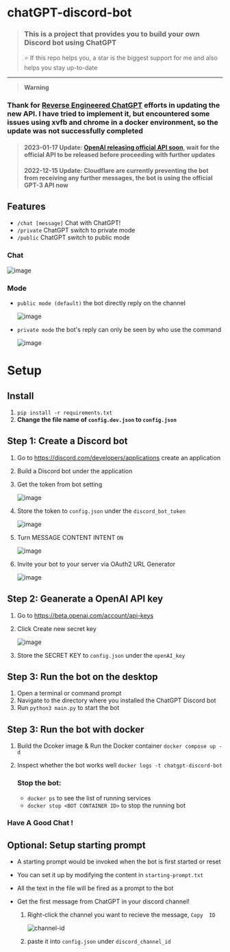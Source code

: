 # chatGPT-discord-bot

> ### This is a project that provides you to build your own Discord bot using ChatGPT
>
> ⭐️ If this repo helps you, a star is the biggest support for me and also helps you stay up-to-date 
---
> **Warning**
### Thank for [Reverse Engineered ChatGPT](https://github.com/acheong08/ChatGPT) efforts in updating the new API. I have tried to implement it, but encountered some issues using xvfb and chrome in a docker environment, so the update was not successfully completed

> #### 2023-01-17 Update: [OpenAI releasing official API soon](https://twitter.com/GodlyIgnorance/status/1615193797423697920), wait for the official API to be released before proceeding with further updates
>
> #### 2022-12-15 Update: Cloudflare are currently preventing the bot from receiving any further messages, the bot is using the official GPT-3 API now

## Features

* `/chat [message]` Chat with ChatGPT!
* `/private` ChatGPT switch to private mode
* `/public`  ChatGPT switch to public  mode

### Chat

![image](https://user-images.githubusercontent.com/89479282/206497774-47d960cd-1aeb-4fba-9af5-1f9d6ff41f00.gif)

### Mode

* `public mode (default)`  the bot directly reply on the channel

  ![image](https://user-images.githubusercontent.com/89479282/206565977-d7c5d405-fdb4-4202-bbdd-715b7c8e8415.gif)
* `private mode` the bot's reply can only be seen by who use the command

  ![image](https://user-images.githubusercontent.com/89479282/206565873-b181e600-e793-4a94-a978-47f806b986da.gif)

# Setup

## Install

1. `pip install -r requirements.txt`
2. **Change the file name of `config.dev.json` to `config.json`**

## Step 1: Create a Discord bot

1. Go to https://discord.com/developers/applications create an application
2. Build a Discord bot under the application
3. Get the token from bot setting

   ![image](https://user-images.githubusercontent.com/89479282/205949161-4b508c6d-19a7-49b6-b8ed-7525ddbef430.png)
4. Store the token to `config.json` under the `discord_bot_token`

   ![image](https://user-images.githubusercontent.com/89479282/207357762-94234aa7-aa55-4504-8dfd-9c68ae23a826.png)
   
5. Turn MESSAGE CONTENT INTENT `ON`

   ![image](https://user-images.githubusercontent.com/89479282/205949323-4354bd7d-9bb9-4f4b-a87e-deb9933a89b5.png)
   
6. Invite your bot to your server via OAuth2 URL Generator

   ![image](https://user-images.githubusercontent.com/89479282/205949600-0c7ddb40-7e82-47a0-b59a-b089f929d177.png)

## Step 2: Geanerate a OpenAI API key

1. Go to https://beta.openai.com/account/api-keys

2. Click Create new secret key

   ![image](https://user-images.githubusercontent.com/89479282/207970699-2e0cb671-8636-4e27-b1f3-b75d6db9b57e.PNG)

2. Store the SECRET KEY to `config.json` under the `openAI_key`

## Step 3: Run the bot on the desktop
1. Open a terminal or command prompt
2. Navigate to the directory where you installed the ChatGPT Discord bot
3. Run `python3 main.py` to start the bot

## Step 3: Run the bot with docker

1. Build the Dcoker image & Run the Docker container `docker compose up -d`
2. Inspect whether the bot works well `docker logs -t chatgpt-discord-bot`

   ### Stop the bot:

   * `docker ps` to see the list of running services
   * `docker stop <BOT CONTAINER ID>` to stop the running bot

### Have A Good Chat !

## Optional: Setup starting prompt

* A starting prompt would be invoked when the bot is first started or reset
* You can set it up by modifying the content in `starting-prompt.txt`
* All the text in the file will be fired as a prompt to the bot  
* Get the first message from ChatGPT in your discord channel!

   1. Right-click the channel you want to recieve the message, `Copy  ID`
   
        ![channel-id](https://user-images.githubusercontent.com/89479282/207697217-e03357b3-3b3d-44d0-b880-163217ed4a49.PNG)
    
   2. paste it into `config.json` under `discord_channel_id `
